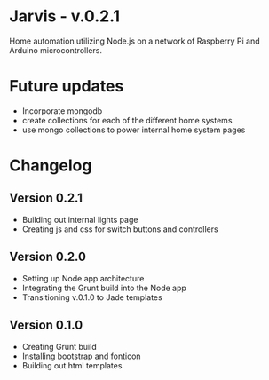 # Jarvis - v.0.2.1

Home automation utilizing Node.js on a network of Raspberry Pi and Arduino microcontrollers.

# Future updates
- Incorporate mongodb
- create collections for each of the different home systems
- use mongo collections to power internal home system pages

# Changelog

## Version 0.2.1
- Building out internal lights page
- Creating js and css for switch buttons and controllers

## Version 0.2.0
- Setting up Node app architecture
- Integrating the Grunt build into the Node app
- Transitioning v.0.1.0 to Jade templates

## Version 0.1.0
- Creating Grunt build
- Installing bootstrap and fonticon
- Building out html templates